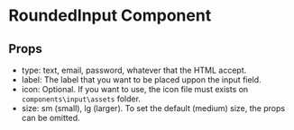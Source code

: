 # RoundedInput Component

## Props
- type: text, email, password, whatever that the HTML accept.
- label: The label that you want to be placed uppon the input field.
- icon: Optional. If you want to use, the icon file must exists on `components\input\assets` folder.
- size: sm (small), lg (larger). To set the default (medium) size, the props can be omitted.